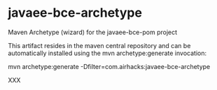 javaee-bce-archetype
====================

Maven Archetype (wizard) for the javaee-bce-pom project

This artifact resides in the maven central repository and can be automatically installed using the mvn archetype:generate invocation:

mvn archetype:generate -Dfilter=com.airhacks:javaee-bce-archetype

XXX